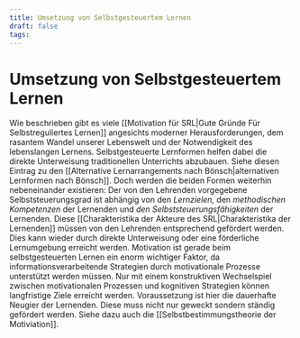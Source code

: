 ```yaml
---
title: Umsetzung von Selbstgesteuertem Lernen
draft: false
tags:
---
```

# Umsetzung von Selbstgesteuertem Lernen
Wie beschrieben gibt es viele [[Motivation für SRL|Gute Gründe Für Selbstreguliertes Lernen]] angesichts moderner Herausforderungen, dem rasantem Wandel unserer Lebenswelt und der Notwendigkeit des lebenslangen Lernens.
Selbstgesteuerte Lernformen helfen dabei die direkte Unterweisung traditionellen Unterrichts abzubauen. Siehe diesen Eintrag zu den [[Alternative Lernarrangements nach Bönsch|alternativen Lernformen nach Bönsch]].
Doch werden die beiden Formen weiterhin nebeneinander existieren: Der von den Lehrenden vorgegebene Selbststeuerungsgrad ist abhängig von den *Lernzielen,* den *methodischen Kompetenzen* der Lernenden und *den Selbststeuerungsfähigkeiten* der Lernenden.
Diese [[Charakteristika der Akteure des SRL|Charakteristika der Lernenden]] müssen von den Lehrenden entsprechend gefördert werden. Dies kann wieder durch direkte Unterweisung oder eine förderliche Lernumgebung erreicht werden.
Motivation ist gerade beim selbstgesteuerten Lernen ein enorm wichtiger Faktor, da informationsverarbeitende Strategien durch motivationale Prozesse unterstützt werden müssen. Nur mit einem konstruktiven Wechselspiel zwischen motivationalen Prozessen und kognitiven Strategien können langfristige Ziele erreicht werden. Voraussetzung ist hier die dauerhafte Neugier der Lernenden. Diese muss nicht nur geweckt sondern ständig gefördert werden. Siehe dazu auch die [[Selbstbestimmungstheorie der Motiviation]].




